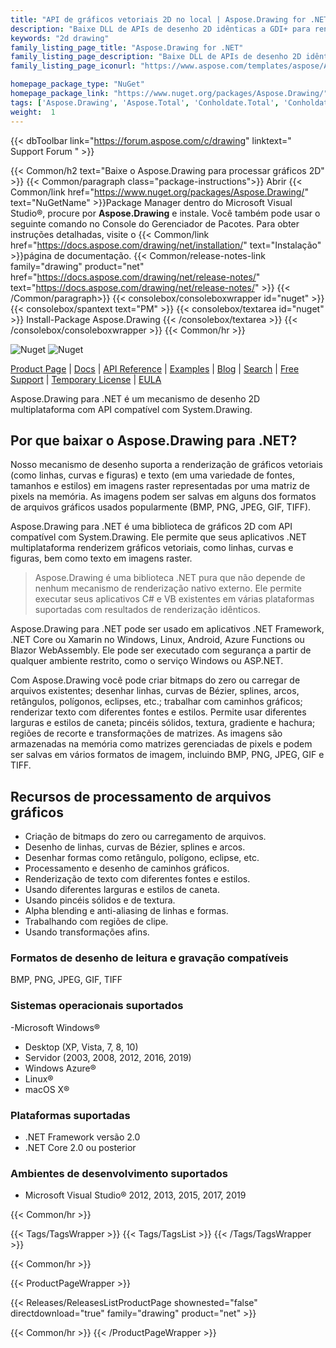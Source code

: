```yaml
---
title: "API de gráficos vetoriais 2D no local | Aspose.Drawing for .NET"
description: "Baixe DLL de APIs de desenho 2D idênticas a GDI+ para renderizar e converter gráficos vetoriais (linhas, curvas e figuras), bem como texto multi-estilo dentro de aplicativos .NET."
keywords: "2d drawing"
family_listing_page_title: "Aspose.Drawing for .NET"
family_listing_page_description: "Baixe DLL de APIs de desenho 2D idênticas a GDI+ para renderizar e converter gráficos vetoriais (linhas, curvas e figuras), bem como texto multi-estilo dentro de aplicativos .NET."
family_listing_page_iconurl: "https://www.aspose.com/templates/aspose/App_Themes/V3/images/drawing/272x272/aspose_drawing-for-net.png"

homepage_package_type: "NuGet"
homepage_package_link: "https://www.nuget.org/packages/Aspose.Drawing/"
tags: ['Aspose.Drawing', 'Aspose.Total', 'Conholdate.Total', 'Conholdate', 'Component', 'Library', 'API', 'On-premise-API', 'Microsoft', '.Net-Core', '.Net-Standard', '.NetCore', '.NetStandard', '.NetStandard2.0', 'Standard', 'C#', 'CSharp', 'ASP.NET', 'macOS', 'Windows', 'Azure', 'Linux', 'BMP', 'PNG', 'JPEG', 'GIF', 'TIFF', 'Rendering', 'Text', 'Font', 'Drawing', 'Brush', 'Gradient', 'Pen', 'Line', 'Curve', 'Shape', 'Ellipses', 'Arcs', 'Polygons', 'Splines', 'Paths', 'Blending', 'Clipping', 'Antialiasing', 'Blazor-WebAssembly', 'Geometries', 'Bitmap', 'Text', '2D', 'Bitmap', 'Graphics', 'cross-platform']
weight:  1
---
```


{{< dbToolbar link="https://forum.aspose.com/c/drawing" linktext=" Support Forum " >}}

{{< Common/h2 text="Baixe o Aspose.Drawing para processar gráficos 2D"  >}}
{{< Common/paragraph class="package-instructions">}}
Abrir
{{< Common/link href="https://www.nuget.org/packages/Aspose.Drawing/" text="NuGetName"  >}}Package Manager dentro do Microsoft Visual Studio®, procure por <b>Aspose.Drawing</b> e instale. Você também pode usar o seguinte comando no Console do Gerenciador de Pacotes. Para obter instruções detalhadas, visite o
{{< Common/link href="https://docs.aspose.com/drawing/net/installation/" text="Instalação"  >}}página de documentação.
{{< Common/release-notes-link family="drawing" product="net" href="https://docs.aspose.com/drawing/net/release-notes/" text="https://docs.aspose.com/drawing/net/release-notes/"  >}}
{{< /Common/paragraph>}}
{{< consolebox/consoleboxwrapper id="nuget" >}}
       {{< consolebox/spantext text="PM" >}}
       {{< consolebox/textarea id="nuget" >}} Install-Package Aspose.Drawing {{< /consolebox/textarea >}}
{{< /consolebox/consoleboxwrapper >}}
{{< Common/hr >}}

![Nuget](https://img.shields.io/nuget/v/Aspose.Drawing) ![Nuget](https://img.shields.io/nuget/dt/Aspose.Drawing?label=nuget%20downloads)

[Product Page](https://products.aspose.com/drawing/net/) | [Docs](https://docs.aspose.com/drawing/net/) | [API Reference](https://reference.aspose.com/drawing/net/) | [Examples](https://github.com/aspose-drawing/Aspose.Drawing-for-.NET) | [Blog](https://blog.aspose.com/category/drawing/) | [Search](https://search.aspose.com/) | [Free Support](https://forum.aspose.com/c/drawing) | [Temporary License](https://purchase.aspose.com/temporary-license) | [EULA](https://about.aspose.com/legal/eula/)

Aspose.Drawing para .NET é um mecanismo de desenho 2D multiplataforma com API compatível com System.Drawing.

## Por que baixar o Aspose.Drawing para .NET?

Nosso mecanismo de desenho suporta a renderização de gráficos vetoriais (como linhas, curvas e figuras) e texto (em uma variedade de fontes, tamanhos e estilos) em imagens raster representadas por uma matriz de pixels na memória. As imagens podem ser salvas em alguns dos formatos de arquivos gráficos usados popularmente (BMP, PNG, JPEG, GIF, TIFF).

Aspose.Drawing para .NET é uma biblioteca de gráficos 2D com API compatível com System.Drawing. Ele permite que seus aplicativos .NET multiplataforma renderizem gráficos vetoriais, como linhas, curvas e figuras, bem como texto em imagens raster.

>Aspose.Drawing é uma biblioteca .NET pura que não depende de nenhum mecanismo de renderização nativo externo. Ele permite executar seus aplicativos C# e VB existentes em várias plataformas suportadas com resultados de renderização idênticos.

Aspose.Drawing para .NET pode ser usado em aplicativos .NET Framework, .NET Core ou Xamarin no Windows, Linux, Android, Azure Functions ou Blazor WebAssembly. Ele pode ser executado com segurança a partir de qualquer ambiente restrito, como o serviço Windows ou ASP.NET.

Com Aspose.Drawing você pode criar bitmaps do zero ou carregar de arquivos existentes; desenhar linhas, curvas de Bézier, splines, arcos, retângulos, polígonos, eclipses, etc.; trabalhar com caminhos gráficos; renderizar texto com diferentes fontes e estilos. Permite usar diferentes larguras e estilos de caneta; pincéis sólidos, textura, gradiente e hachura; regiões de recorte e transformações de matrizes. As imagens são armazenadas na memória como matrizes gerenciadas de pixels e podem ser salvas em vários formatos de imagem, incluindo BMP, PNG, JPEG, GIF e TIFF.

## Recursos de processamento de arquivos gráficos

- Criação de bitmaps do zero ou carregamento de arquivos.
- Desenho de linhas, curvas de Bézier, splines e arcos.
- Desenhar formas como retângulo, polígono, eclipse, etc.
- Processamento e desenho de caminhos gráficos.
- Renderização de texto com diferentes fontes e estilos.
- Usando diferentes larguras e estilos de caneta.
- Usando pincéis sólidos e de textura.
- Alpha blending e anti-aliasing de linhas e formas.
- Trabalhando com regiões de clipe.
- Usando transformações afins.

### Formatos de desenho de leitura e gravação compatíveis

BMP, PNG, JPEG, GIF, TIFF

### Sistemas operacionais suportados

-Microsoft Windows®
  - Desktop (XP, Vista, 7, 8, 10)
  - Servidor (2003, 2008, 2012, 2016, 2019)
- Windows Azure®
- Linux®
- macOS X®

### Plataformas suportadas

- .NET Framework versão 2.0
- .NET Core 2.0 ou posterior

### Ambientes de desenvolvimento suportados

- Microsoft Visual Studio® 2012, 2013, 2015, 2017, 2019

{{< Common/hr >}}

{{< Tags/TagsWrapper >}}
 {{< Tags/TagsList >}}
{{< /Tags/TagsWrapper >}}

{{< Common/hr >}}

{{< ProductPageWrapper >}}
<!-- ReleasesListProductPage-->
   {{< Releases/ReleasesListProductPage shownested="false"  directdownload="true" family="drawing" product="net" >}}
<!-- /ReleasesListProductPage-->
{{< Common/hr >}}
{{< /ProductPageWrapper >}}

